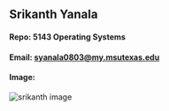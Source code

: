## Srikanth Yanala
#### Repo: 5143 Operating Systems
#### Email: syanala0803@my.msutexas.edu
#### Image:

![srikanth image](https://github.com/yanalasrikanth/5143-OS-Yanala/assets/85611993/753e040c-218d-4524-bdf6-18ebc9a416bc)
